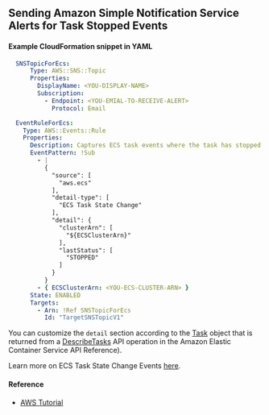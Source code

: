 ## Sending Amazon Simple Notification Service Alerts for Task Stopped Events

#### Example CloudFormation snippet in YAML

```yaml
  SNSTopicForEcs:
      Type: AWS::SNS::Topic
      Properties: 
        DisplayName: <YOU-DISPLAY-NAME>
        Subscription: 
          - Endpoint: <YOU-EMIAL-TO-RECEIVE-ALERT>
            Protocol: Email

  EventRuleForEcs:
    Type: AWS::Events::Rule
    Properties: 
      Description: Captures ECS task events where the task has stopped running under ECS cluster. 
      EventPattern: !Sub 
        - |
          {
            "source": [
              "aws.ecs"
            ],
            "detail-type": [
              "ECS Task State Change"
            ],
            "detail": {
              "clusterArn": [ 
                "${ECSClusterArn}" 
              ],
              "lastStatus": [
                "STOPPED"
              ]
            }
          }
        - { ECSClusterArn: <YOU-ECS-CLUSTER-ARN> }
      State: ENABLED
      Targets: 
        - Arn: !Ref SNSTopicForEcs
          Id: "TargetSNSTopicV1"
```

You can customize the `detail` section according to the [Task](https://docs.aws.amazon.com/AmazonECS/latest/APIReference/API_Task.html) 
object that is returned from a [DescribeTasks](https://docs.aws.amazon.com/AmazonECS/latest/APIReference/API_DescribeTasks.html) 
API operation in the Amazon Elastic Container Service API Reference).

Learn more on ECS Task State Change Events [here](https://docs.aws.amazon.com/AmazonECS/latest/developerguide/ecs_cwe_events.html#ecs_task_events).

#### Reference
- [AWS Tutorial](https://docs.aws.amazon.com/AmazonECS/latest/developerguide/ecs_cwet2.html)
